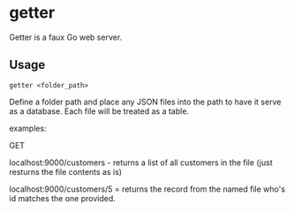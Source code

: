 # getter

Getter is a faux Go web server.

## Usage

```
getter <folder_path>
```

Define a folder path and place any JSON files into the path to have it serve as a database. Each file will be treated as a table.

examples:

GET

localhost:9000/customers - returns a list of all customers in the file (just resturns the file contents as is)

localhost:9000/customers/5 = returns the record from the named file who's id matches the one provided.
